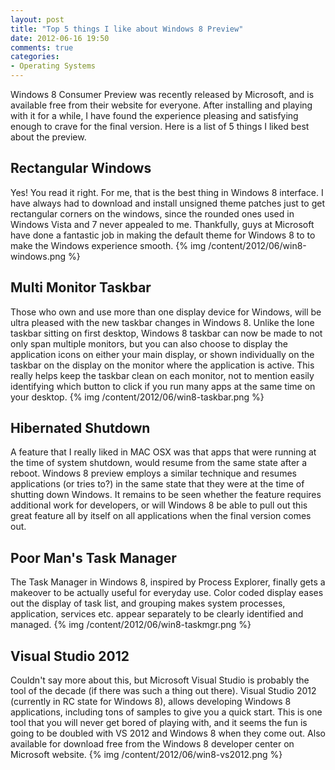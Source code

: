 ```yaml
---
layout: post
title: "Top 5 things I like about Windows 8 Preview"
date: 2012-06-16 19:50
comments: true
categories: 
- Operating Systems
---
```


Windows 8 Consumer Preview was recently released by Microsoft, and is available free from their website for everyone. After installing and playing with it for a while, I have found the experience pleasing and satisfying enough to crave for the final version. Here is a list of 5 things I liked best about the preview.
<!--more-->

Rectangular Windows
-------------------
Yes! You read it right. For me, that is the best thing in Windows 8 interface. I have always had to download and install unsigned theme patches just to get rectangular corners on the windows, since the rounded ones used in Windows Vista and 7 never appealed to me. Thankfully, guys at Microsoft have done a fantastic job in making the default theme for Windows 8 to to make the Windows experience smooth.
{% img /content/2012/06/win8-windows.png %}

Multi Monitor Taskbar
---------------------
Those who own and use more than one display device for Windows, will be ultra pleased with the new taskbar changes in Windows 8.
Unlike the lone taskbar sitting on first desktop, Windows 8 taskbar can now be made to not only span multiple monitors, but you can also choose to display the application icons on either your main display, or shown individually on the taskbar on the display on the monitor where the application is active. This really helps keep the taskbar clean on each monitor, not to mention easily identifying which button to click if you run many apps at the same time on your desktop.
{% img /content/2012/06/win8-taskbar.png %}

Hibernated Shutdown
-------------------
A feature that I really liked in MAC OSX was that apps that were running at the time of system shutdown, would resume from the same state after a reboot. Windows 8 preview  employs a similar technique and resumes applications (or tries to?) in the same state that they were at the time of shutting down Windows. It remains to be seen whether the feature requires additional work for developers, or will Windows 8 be able to pull out this great feature all by itself on all applications when the final version comes out.

Poor Man's Task Manager
-----------------------
The Task Manager in Windows 8, inspired by Process Explorer, finally gets a makeover to be actually useful for everyday use. Color coded display eases out the display of task list, and grouping makes system processes, application, services etc. appear separately to be clearly identified and managed.
{% img /content/2012/06/win8-taskmgr.png %}

Visual Studio 2012
------------------
Couldn't say more about this, but Microsoft Visual Studio is probably the tool of the decade (if there was such a thing out there). Visual Studio 2012 (currently in RC state for Windows 8), allows developing Windows 8 applications, including tons of samples to give you a quick start. This is one tool that you will never get bored of playing with, and it seems the fun is going to be doubled with VS 2012 and Windows 8 when they come out. Also available for download free from the Windows 8 developer center on Microsoft website.
{% img /content/2012/06/win8-vs2012.png %}



